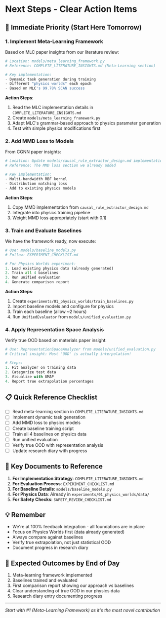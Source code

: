 # Next Steps - Clear Action Items

## 🎯 Immediate Priority (Start Here Tomorrow)

### 1. Implement Meta-Learning Framework
Based on MLC paper insights from our literature review:

```python
# Location: models/meta_learning_framework.py
# Reference: COMPLETE_LITERATURE_INSIGHTS.md (Meta-Learning section)

# Key implementation:
- Dynamic task generation during training
- Different "physics worlds" each epoch
- Based on MLC's 99.78% SCAN success
```

**Action Steps**:
1. Read the MLC implementation details in `COMPLETE_LITERATURE_INSIGHTS.md`
2. Create `models/meta_learning_framework.py`
3. Adapt MLC's grammar-based approach to physics parameter generation
4. Test with simple physics modifications first

### 2. Add MMD Loss to Models
From CGNN paper insights:

```python
# Location: Update models/causal_rule_extractor_design.md implementation
# Reference: The MMD loss section we already added

# Key implementation:
- Multi-bandwidth RBF kernel
- Distribution matching loss
- Add to existing physics models
```

**Action Steps**:
1. Copy MMD implementation from `causal_rule_extractor_design.md`
2. Integrate into physics training pipeline
3. Weight MMD loss appropriately (start with 0.1)

### 3. Train and Evaluate Baselines
We have the framework ready, now execute:

```python
# Use: models/baseline_models.py
# Follow: EXPERIMENT_CHECKLIST.md

# For Physics Worlds experiment:
1. Load existing physics data (already generated)
2. Train all 4 baselines
3. Run unified evaluation
4. Generate comparison report
```

**Action Steps**:
1. Create `experiments/01_physics_worlds/train_baselines.py`
2. Import baseline models and configure for physics
3. Train each baseline (allow ~2 hours)
4. Run `UnifiedEvaluator` from `models/unified_evaluation.py`

### 4. Apply Representation Space Analysis
Verify true OOD based on materials paper insight:

```python
# Use: RepresentationSpaceAnalyzer from models/unified_evaluation.py
# Critical insight: Most "OOD" is actually interpolation!

# Steps:
1. Fit analyzer on training data
2. Categorize test data
3. Visualize with UMAP
4. Report true extrapolation percentages
```

## 📋 Quick Reference Checklist

- [ ] Read meta-learning section in `COMPLETE_LITERATURE_INSIGHTS.md`
- [ ] Implement dynamic task generation
- [ ] Add MMD loss to physics models
- [ ] Create baseline training script
- [ ] Train all 4 baselines on physics data
- [ ] Run unified evaluation
- [ ] Verify true OOD with representation analysis
- [ ] Update research diary with progress

## 🔗 Key Documents to Reference

1. **For Implementation Strategy**: `COMPLETE_LITERATURE_INSIGHTS.md`
2. **For Evaluation Process**: `EXPERIMENT_CHECKLIST.md`
3. **For Baseline Details**: `models/baseline_models.py`
4. **For Physics Data**: Already in `experiments/01_physics_worlds/data/`
5. **For Safety Checks**: `SAFETY_REVIEW_CHECKLIST.md`

## 💡 Remember

- We're at 100% feedback integration - all foundations are in place
- Focus on Physics Worlds first (data already generated)
- Always compare against baselines
- Verify true extrapolation, not just statistical OOD
- Document progress in research diary

## 🚀 Expected Outcomes by End of Day

1. Meta-learning framework implemented
2. Baselines trained and evaluated
3. First comparison report showing our approach vs baselines
4. Clear understanding of true OOD in our physics data
5. Research diary entry documenting progress

---

*Start with #1 (Meta-Learning Framework) as it's the most novel contribution*
